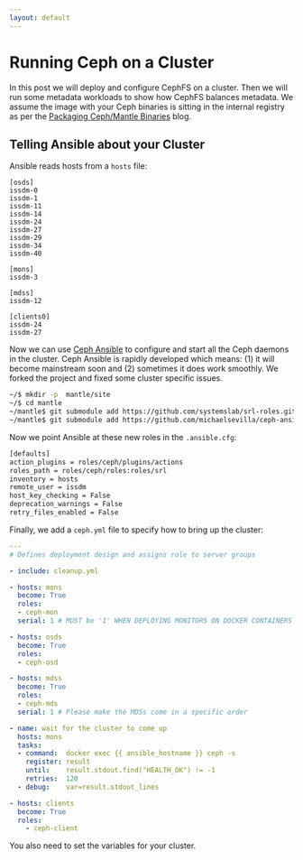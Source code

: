 ```yaml
---
layout: default
---
```


# Running Ceph on a Cluster

In this post we will deploy and configure CephFS on a cluster. Then we will run
some metadata workloads to show how CephFS balances metadata. We assume the
image with your Ceph binaries is sitting in the internal registry as per the
[Packaging Ceph/Mantle Binaries](/blog0-packaging) blog.

## Telling Ansible about your Cluster

Ansible reads hosts from a `hosts` file:

```
[osds]
issdm-0
issdm-1
issdm-11
issdm-14
issdm-24
issdm-27
issdm-29
issdm-34
issdm-40

[mons]
issdm-3 

[mdss]
issdm-12

[clients0]
issdm-24
issdm-27
```

Now we can use [Ceph Ansible](https://github.com/ceph/ceph-ansible/wiki) to
configure and start all the Ceph daemons in the cluster. Ceph Ansible is
rapidly developed which means: (1) it will become mainstream soon and (2)
sometimes it does work smoothly. We forked the project and fixed some cluster
specific issues. 

```bash
~/$ mkdir -p  mantle/site
~/$ cd mantle
~/mantle$ git submodule add https://github.com/systemslab/srl-roles.git site/roles/srl
~/mantle$ git submodule add https://github.com/michaelsevilla/ceph-ansible.git site/roles/ceph
```

Now we point Ansible at these new roles in the `.ansible.cfg`:

```bash
[defaults]
action_plugins = roles/ceph/plugins/actions
roles_path = roles/ceph/roles:roles/srl
inventory = hosts
remote_user = issdm
host_key_checking = False
deprecation_warnings = False
retry_files_enabled = False
```

Finally, we add a `ceph.yml` file to specify how to bring up the cluster:

```yaml
---
# Defines deployment design and assigns role to server groups

- include: cleanup.yml

- hosts: mons
  become: True
  roles:
  - ceph-mon
  serial: 1 # MUST be '1' WHEN DEPLOYING MONITORS ON DOCKER CONTAINERS

- hosts: osds
  become: True
  roles:
  - ceph-osd

- hosts: mdss
  become: True
  roles:
  - ceph-mds
  serial: 1 # Please make the MDSs come in a specific order

- name: wait for the cluster to come up
  hosts: mons
  tasks:
  - command:  docker exec {{ ansible_hostname }} ceph -s
    register: result
    until:    result.stdout.find("HEALTH_OK") != -1
    retries:  120
  - debug:    var=result.stdout_lines

- hosts: clients
  become: True
  roles:
    - ceph-client
```

You also need to set the variables for your cluster. 
